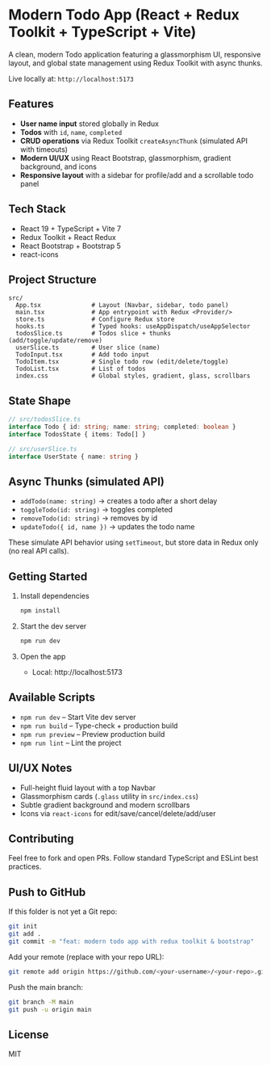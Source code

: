 # Modern Todo App (React + Redux Toolkit + TypeScript + Vite)

A clean, modern Todo application featuring a glassmorphism UI, responsive layout, and global state management using Redux Toolkit with async thunks.

Live locally at: `http://localhost:5173`

## Features

- **User name input** stored globally in Redux
- **Todos** with `id`, `name`, `completed`
- **CRUD operations** via Redux Toolkit `createAsyncThunk` (simulated API with timeouts)
- **Modern UI/UX** using React Bootstrap, glassmorphism, gradient background, and icons
- **Responsive layout** with a sidebar for profile/add and a scrollable todo panel

## Tech Stack

- React 19 + TypeScript + Vite 7
- Redux Toolkit + React Redux
- React Bootstrap + Bootstrap 5
- react-icons

## Project Structure

```
src/
  App.tsx              # Layout (Navbar, sidebar, todo panel)
  main.tsx             # App entrypoint with Redux <Provider/>
  store.ts             # Configure Redux store
  hooks.ts             # Typed hooks: useAppDispatch/useAppSelector
  todosSlice.ts        # Todos slice + thunks (add/toggle/update/remove)
  userSlice.ts         # User slice (name)
  TodoInput.tsx        # Add todo input
  TodoItem.tsx         # Single todo row (edit/delete/toggle)
  TodoList.tsx         # List of todos
  index.css            # Global styles, gradient, glass, scrollbars
```

## State Shape

```ts
// src/todosSlice.ts
interface Todo { id: string; name: string; completed: boolean }
interface TodosState { items: Todo[] }

// src/userSlice.ts
interface UserState { name: string }
```

## Async Thunks (simulated API)

- `addTodo(name: string)` -> creates a todo after a short delay
- `toggleTodo(id: string)` -> toggles completed
- `removeTodo(id: string)` -> removes by id
- `updateTodo({ id, name })` -> updates the todo name

These simulate API behavior using `setTimeout`, but store data in Redux only (no real API calls).

## Getting Started

1. Install dependencies
   ```bash
   npm install
   ```

2. Start the dev server
   ```bash
   npm run dev
   ```

3. Open the app
   - Local: http://localhost:5173

## Available Scripts

- `npm run dev` – Start Vite dev server
- `npm run build` – Type-check + production build
- `npm run preview` – Preview production build
- `npm run lint` – Lint the project

## UI/UX Notes

- Full-height fluid layout with a top Navbar
- Glassmorphism cards (`.glass` utility in `src/index.css`)
- Subtle gradient background and modern scrollbars
- Icons via `react-icons` for edit/save/cancel/delete/add/user

## Contributing

Feel free to fork and open PRs. Follow standard TypeScript and ESLint best practices.

## Push to GitHub

If this folder is not yet a Git repo:

```bash
git init
git add .
git commit -m "feat: modern todo app with redux toolkit & bootstrap"
```

Add your remote (replace with your repo URL):

```bash
git remote add origin https://github.com/<your-username>/<your-repo>.git
```

Push the main branch:

```bash
git branch -M main
git push -u origin main
```

## License

MIT
